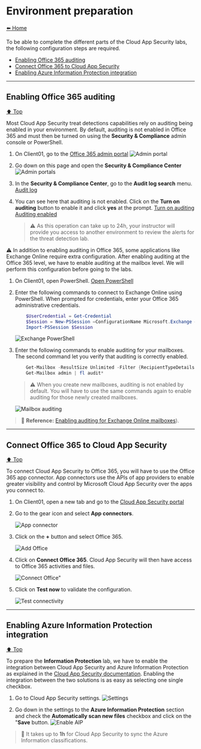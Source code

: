 # Environment preparation

[:arrow_left: Home](./README.md)

To be able to complete the different parts of the Cloud App Security labs, the following configuration steps are required.

* [Enabling Office 365 auditing](#Enabling-Office-365-auditing)
* [Connect Office 365 to Cloud App Security](#Connect-Office-365-to-Cloud-App-Security)
* [Enabling Azure Information Protection integration](#Enabling-Azure-Information-Protection-integration)

---

## Enabling Office 365 auditing

[:arrow_up: Top](#Environment-preparation)

Most Cloud App Security treat detections capabilities rely on auditing being enabled in your environment. By default, auditing is not enabled in Office 365 and must then be turned on using the **Security & Compliance** admin console or PowerShell.

1. On Client01, go to the [Office 365 admin portal](https://admin.office.com "Office 365 admin portal")
    ![Admin portal](media/conf-adminportal.png "Admin portal")

2. Go down on this page and open the **Security & Compliance Center**
    ![Admin portals](media/conf-scc.png "Admin portals")

3. In the **Security & Compliance Center**, go to the **Audit log search** menu.
    [Audit log](media/conf-auditlog.png "Audit log")

4. You can see here that auditing is not enabled. Click on the **Turn on auditing** button to enable it and click **yes** at the prompt.
    [Turn on auditing](media/conf-auditlog.png "Turn on on auditing")
    [Auditing enabled](media/conf-auditenabled.png "Auditing enabled")

    >:warning: As this operation can take up to 24h, your instructor will provide you access to another environment to review the alerts for the threat detection lab.

:warning: In addition to enabling auditing in Office 365, some applications like Exchange Online require extra configuration. After enabling auditing at the Office 365 level, we have to enable auditing at the mailbox level. We will perform this configuration before going to the labs.

1. On Client01, open PowerShell.
    [Open PowerShell](media/conf-powershell.png "Open PowerShell")

2. Enter the following commands to connect to Exchange Online using PowerShell. When prompted for credentials, enter your Office 365 administrative credentials.
    ``` PowerShell
        $UserCredential = Get-Credential
        $Session = New-PSSession –ConfigurationName Microsoft.Exchange –ConnectionUri https://outlook.office365.com/powershell-liveid/ -Credential $UserCredential –Authentication Basic -AllowRedirection
        Import-PSSession $Session
    ```

    ![Exchange PowerShell](media/conf-psonline.png "Exchange PowerShell")

3. Enter the following commands to enable auditing for your mailboxes. The second command let you verify that auditing is correctly enabled.
    ```PowerShell
        Get-Mailbox -ResultSize Unlimited -Filter {RecipientTypeDetails -eq "UserMailbox"} | Set-Mailbox -AuditEnabled $true
        Get-Mailbox admin | fl audit*
    ```
    >:warning: When you create new mailboxes, auditing is not enabled by default. You will have to use the same commands again to enable auditing for those newly created mailboxes.

    ![Mailbox auditing](media/conf-mbxauditing.png "Mailbox Auditing")

>:memo: **Reference:** [Enabling auditing for Exchange Online mailboxes](https://docs.microsoft.com/en-us/office365/securitycompliance/enable-mailbox-auditing?redirectSourcePath=%252fen-us%252farticle%252fenable-mailbox-auditing-in-office-365-aaca8987-5b62-458b-9882-c28476a66918)).

---

## Connect Office 365 to Cloud App Security

[:arrow_up: Top](#Environment-preparation)

To connect Cloud App Security to Office 365, you will have to use the Office 365 app connector. App connectors use the APIs of app providers to enable greater visibility and control by Microsoft Cloud App Security over the apps you connect to.

1. On Client01, open a new tab and go to the [Cloud App Security portal](https://portal.cloudappsecurity.com "Cloud App Security portal")

2. Go to the gear icon and select **App connectors**.

    ![App connector](media/conf-appconnector.png "App connector")

3. Click on the **+** button and select Office 365.

    ![Add Office](media/conf-addoffice.png "Add Office")

4. Click on **Connect Office 365**. Cloud App Security will then have access to Office 365 activities and files.

    ![Connect Office"](media/conf-connectoffice.png "Connect Office")

5. Click on **Test now** to validate the configuration.

    ![Test connectivity](media/conf-testoffice.png "Test connectivity")

---

## Enabling Azure Information Protection integration

[:arrow_up: Top](#Environment-preparation)

To prepare the **Information Protection** lab, we have to enable the integration between Cloud App Security and Azure Information Protection as explained in the [Cloud App Security documentation](https://docs.microsoft.com/en-us/cloud-app-security/azip-integration). Enabling the integration between the two solutions is as easy as selecting one single checkbox.

1. Go to Cloud App Security settings.
    ![Settings](media/settings.png "Settings")

2. Go down in the settings to the **Azure Information Protection** section and check the **Automatically scan new files** checkbox and click on the "**Save** button.
    ![Enable AIP](media/conf-aip.png "Enable AIP")

>:memo: It takes up to **1h** for Cloud App Security to sync the Azure Information classifications.
